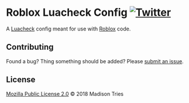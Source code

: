 # Roblox Luacheck Config [![Twitter](https://img.shields.io/badge/Twitter-%40Phalanxia-55acee.svg?style=flat-square)](https://twitter.com/Phalanxia)

A [Luacheck](https://github.com/mpeterv/luacheck) config meant for use with [Roblox](https://roblox.com) code.

## Contributing

Found a bug? Thing something should be added? Please [submit an issue](https://github.com/Phalanxia/Roblox-Luacheck-Config/issues).

## License

[Mozilla Public License 2.0](LICENSE) © 2018 Madison Tries
